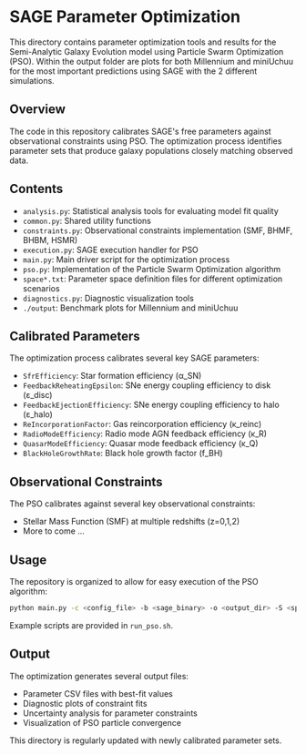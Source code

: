# SAGE Parameter Optimization

This directory contains parameter optimization tools and results for the Semi-Analytic Galaxy Evolution model using Particle Swarm Optimization (PSO). Within the output folder are plots for both Millennium and miniUchuu for the most important predictions using SAGE with the 2 different simulations.

## Overview

The code in this repository calibrates SAGE's free parameters against observational constraints using PSO. The optimization process identifies parameter sets that produce galaxy populations closely matching observed data.

## Contents

- `analysis.py`: Statistical analysis tools for evaluating model fit quality
- `common.py`: Shared utility functions
- `constraints.py`: Observational constraints implementation (SMF, BHMF, BHBM, HSMR)
- `execution.py`: SAGE execution handler for PSO
- `main.py`: Main driver script for the optimization process
- `pso.py`: Implementation of the Particle Swarm Optimization algorithm
- `space*.txt`: Parameter space definition files for different optimization scenarios
- `diagnostics.py`: Diagnostic visualization tools
- `./output`: Benchmark plots for Millennium and miniUchuu

## Calibrated Parameters

The optimization process calibrates several key SAGE parameters:

- `SfrEfficiency`: Star formation efficiency (α_SN)
- `FeedbackReheatingEpsilon`: SNe energy coupling efficiency to disk (ε_disc)
- `FeedbackEjectionEfficiency`: SNe energy coupling efficiency to halo (ε_halo)
- `ReIncorporationFactor`: Gas reincorporation efficiency (κ_reinc)
- `RadioModeEfficiency`: Radio mode AGN feedback efficiency (κ_R)
- `QuasarModeEfficiency`: Quasar mode feedback efficiency (κ_Q)
- `BlackHoleGrowthRate`: Black hole growth factor (f_BH)

## Observational Constraints

The PSO calibrates against several key observational constraints:

- Stellar Mass Function (SMF) at multiple redshifts (z=0,1,2)
- More to come ...

## Usage

The repository is organized to allow for easy execution of the PSO algorithm:

```bash
python main.py -c <config_file> -b <sage_binary> -o <output_dir> -S <space_file> -x <constraints>
```

Example scripts are provided in `run_pso.sh`.

## Output

The optimization generates several output files:

- Parameter CSV files with best-fit values
- Diagnostic plots of constraint fits
- Uncertainty analysis for parameter constraints
- Visualization of PSO particle convergence

This directory is regularly updated with newly calibrated parameter sets.
